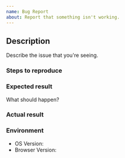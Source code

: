 ```yaml
---
name: Bug Report
about: Report that something isn't working.
---
```


## Description

Describe the issue that you're seeing.

### Steps to reproduce

<!-- Clear steps describing how to reproduce the issue. -->

### Expected result

What should happen?

### Actual result

<!-- What happened? -->

### Environment

- OS Version:
- Browser Version:
